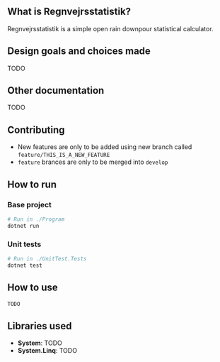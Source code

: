 ## What is Regnvejrsstatistik?

Regnvejrsstatistik is a simple open rain downpour statistical calculator.

## Design goals and choices made

TODO

## Other documentation

TODO

## Contributing

* New features are only to be added using new branch called `feature/THIS_IS_A_NEW_FEATURE`
* `feature` brances are only to be merged into `develop`

## How to run

### Base project
```sh
# Run in ./Program
dotnet run
```

### Unit tests
```sh
# Run in ./UnitTest.Tests
dotnet test
```

## How to use

```sh
TODO
```

## Libraries used

* **System**: TODO
* **System.Linq**: TODO